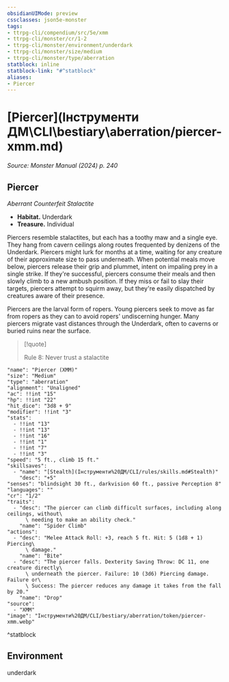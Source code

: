 ```yaml
---
obsidianUIMode: preview
cssclasses: json5e-monster
tags:
- ttrpg-cli/compendium/src/5e/xmm
- ttrpg-cli/monster/cr/1-2
- ttrpg-cli/monster/environment/underdark
- ttrpg-cli/monster/size/medium
- ttrpg-cli/monster/type/aberration
statblock: inline
statblock-link: "#^statblock"
aliases:
- Piercer
---
```

# [Piercer](Інструменти ДМ\CLI\bestiary\aberration/piercer-xmm.md)
*Source: Monster Manual (2024) p. 240*  

## Piercer

*Aberrant Counterfeit Stalactite*

- **Habitat.** Underdark  
- **Treasure.** Individual  

Piercers resemble stalactites, but each has a toothy maw and a single eye. They hang from cavern ceilings along routes frequented by denizens of the Underdark. Piercers might lurk for months at a time, waiting for any creature of their approximate size to pass underneath. When potential meals move below, piercers release their grip and plummet, intent on impaling prey in a single strike. If they're successful, piercers consume their meals and then slowly climb to a new ambush position. If they miss or fail to slay their targets, piercers attempt to squirm away, but they're easily dispatched by creatures aware of their presence.

Piercers are the larval form of ropers. Young piercers seek to move as far from ropers as they can to avoid ropers' undiscerning hunger. Many piercers migrate vast distances through the Underdark, often to caverns or buried ruins near the surface.

> [!quote]  
> 
> Rule 8: Never trust a stalactite


```statblock
"name": "Piercer (XMM)"
"size": "Medium"
"type": "aberration"
"alignment": "Unaligned"
"ac": !!int "15"
"hp": !!int "22"
"hit_dice": "3d8 + 9"
"modifier": !!int "3"
"stats":
  - !!int "13"
  - !!int "13"
  - !!int "16"
  - !!int "1"
  - !!int "7"
  - !!int "3"
"speed": "5 ft., climb 15 ft."
"skillsaves":
  - "name": "[Stealth](Інструменти%20ДМ/CLI/rules/skills.md#Stealth)"
    "desc": "+5"
"senses": "blindsight 30 ft., darkvision 60 ft., passive Perception 8"
"languages": ""
"cr": "1/2"
"traits":
  - "desc": "The piercer can climb difficult surfaces, including along ceilings, without\
      \ needing to make an ability check."
    "name": "Spider Climb"
"actions":
  - "desc": "Melee Attack Roll: +3, reach 5 ft. Hit: 5 (1d8 + 1) Piercing\
      \ damage."
    "name": "Bite"
  - "desc": "The piercer falls. Dexterity Saving Throw: DC 11, one creature directly\
      \ underneath the piercer. Failure: 10 (3d6) Piercing damage. Failure or\
      \ Success: The piercer reduces any damage it takes from the fall by 20."
    "name": "Drop"
"source":
  - "XMM"
"image": "Інструменти%20ДМ/CLI/bestiary/aberration/token/piercer-xmm.webp"
```
^statblock

## Environment

underdark